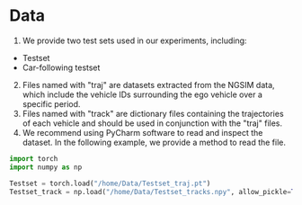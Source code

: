 # Data

1. We provide two test sets used in our experiments, including:
  * Testset
  * Car-following testset
2. Files named with "traj" are datasets extracted from the NGSIM data, which include the vehicle IDs surrounding the ego vehicle over a specific period.
3. Files named with "track" are dictionary files containing the trajectories of each vehicle and should be used in conjunction with the "traj" files.
4. We recommend using PyCharm software to read and inspect the dataset. In the following example, we provide a method to read the file.

  ```python
  import torch
  import numpy as np

  Testset = torch.load("/home/Data/Testset_traj.pt")
  Testset_track = np.load("/home/Data/Testset_tracks.npy", allow_pickle=True)
  ```
